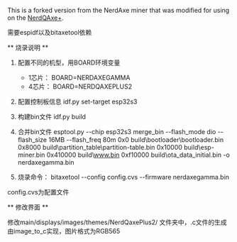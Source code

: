 This is a forked version from the NerdAxe miner that was modified for using on the [NerdQAxe+](https://github.com/shufps/qaxe).

需要espidf以及bitaxetool依赖

** 烧录说明 **

1. 配置不同的机型，用BOARD环境变量
    - 1芯片： BOARD=NERDAXEGAMMA
    - 4芯片： BOARD=NERDQAXEPLUS2

2. 配置控制板信息
    idf.py set-target esp32s3

3. 构建bin文件
    idf.py build

4. 合并bin文件
    esptool.py --chip esp32s3 merge_bin --flash_mode dio --flash_size 16MB --flash_freq 80m 0x0 build\bootloader\bootloader.bin 0x8000 build\partition_table\partition-table.bin 0x10000 build\esp-miner.bin 0x410000 build\www.bin 0xf10000 build\ota_data_initial.bin -o nerdaxegamma.bin

5. 烧录命令：
    bitaxetool --config config.cvs --firmware nerdaxegamma.bin

config.cvs为配置文件

** 修改界面 **

修改main/displays/images/themes/NerdQaxePlus2/ 文件夹中，.c文件的生成由image_to_c实现，图片格式为RGB565
